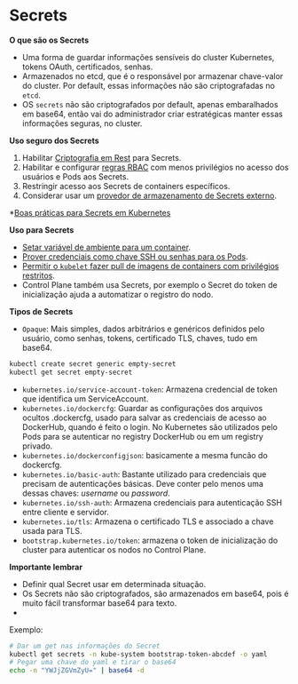 # Secrets

**O que são os Secrets**
- Uma forma de guardar informações sensíveis do cluster Kubernetes, tokens OAuth, certificados, senhas.
- Armazenados no etcd, que é o responsável por armazenar chave-valor do cluster. Por default, essas informações não são criptografadas no `etcd`.
- OS ``secrets`` não são criptografados por default, apenas embaralhados em base64, então vai do administrador criar estratégicas manter essas informações seguras, no cluster.

**Uso seguro dos Secrets**

1. Habilitar [Criptografia em Rest](https://kubernetes.io/docs/tasks/administer-cluster/encrypt-data/) para Secrets.
2. Habilitar e configurar [regras RBAC](https://kubernetes.io/docs/reference/access-authn-authz/authorization/) com menos privilégios no acesso dos usuários e Pods aos Secrets.
3. Restringir acesso aos Secrets de containers específicos.
4. Considerar usar um [provedor de armazenamento de Secrets externo](https://secrets-store-csi-driver.sigs.k8s.io/concepts.html#provider-for-the-secrets-store-csi-driver).

*[Boas práticas para Secrets em Kubernetes](https://kubernetes.io/docs/concepts/security/secrets-good-practices/)

**Uso para Secrets**

- [Setar variável de ambiente para um container](https://kubernetes.io/docs/tasks/inject-data-application/distribute-credentials-secure/#define-container-environment-variables-using-secret-data).
- [Prover credenciais como chave SSH ou senhas para os Pods](https://kubernetes.io/docs/tasks/inject-data-application/distribute-credentials-secure/#provide-prod-test-creds).
- [Permitir o `kubelet` fazer pull de imagens de containers com privilégios restritos](https://kubernetes.io/docs/tasks/configure-pod-container/pull-image-private-registry/).
- Control Plane também usa Secrets, por exemplo o Secret do token de inicialização ajuda a automatizar o registro do nodo.

**Tipos de Secrets**

- `Opaque`: Mais simples, dados arbitrários e genéricos definidos pelo usuário, como senhas, tokens, certificado TLS, chaves, tudo em base64.

```bash
kubectl create secret generic empty-secret
kubectl get secret empty-secret
```

- `kubernetes.io/service-account-token`: Armazena credencial de token que identifica um ServiceAccount.
- `kubernetes.io/dockercfg`: Guardar as configurações dos arquivos ocultos .dockercfg, usado para salvar as credenciais de acesso ao DockerHub, quando é feito o login. No Kubernetes são utilizados pelo Pods para se autenticar no registry DockerHub ou em um registry privado.
- `kubernetes.io/dockerconfigjson`: basicamente a mesma funcão do dockercfg.
- `kubernetes.io/basic-auth`: Bastante utilizado para credenciais que precisam de autenticações básicas. Deve conter pelo menos uma dessas chaves: *username* ou *password*.
- `kubernetes.io/ssh-auth`: Armazena credenciais para autenticação SSH entre cliente e servidor.
- `kubernetes.io/tls`: Armazena o certificado TLS e associado a chave usada para TLS. 
- `bootstrap.kubernetes.io/token`: armazena o token de inicialização do cluster para autenticar os nodos no Control Plane.

**Importante lembrar**
 - Definir qual Secret usar em determinada situação.
 - Os Secrets não são criptografados, são armazenados em base64, pois é muito fácil transformar base64 para texto.
 -   
 Exemplo:
 ```bash
 # Dar um get nas informações do Secret
 kubectl get secrets -n kube-system bootstrap-token-abcdef -o yaml
 # Pegar uma chave do yaml e tirar o base64
 echo -n "YWJjZGVmZyU=" | base64 -d
 ```


